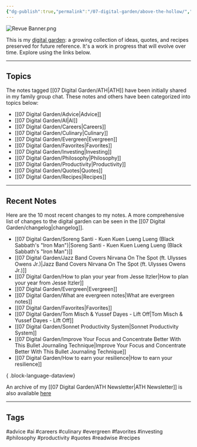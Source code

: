 ```yaml
---
{"dg-publish":true,"permalink":"/07-digital-garden/above-the-hollow/","tags":["gardenEntry"],"updated":"2025-04-08T18:50:52.849-07:00"}
---
```


![Revue Banner.png](/img/user/06%20Utilities/Attachments/Revue%20Banner.png)

This is my [digital garden](https://cagrimmett.com/ideas/2020/11/08/what-are-digital-gardens/): a growing collection of ideas, quotes, and recipes preserved for future reference. It's a work in progress that will evolve over time. Explore using the links below.

---
## Topics

The notes tagged [[07 Digital Garden/ATH\|ATH]]  have been initially shared in my family group chat. These notes and others have been categorized into topics below:

- [[07 Digital Garden/Advice\|Advice]]
- [[07 Digital Garden/AI\|AI]]
- [[07 Digital Garden/Careers\|Careers]]
- [[07 Digital Garden/Culinary\|Culinary]]
- [[07 Digital Garden/Evergreen\|Evergreen]]
- [[07 Digital Garden/Favorites\|Favorites]]
- [[07 Digital Garden/Investing\|Investing]]
- [[07 Digital Garden/Philosophy\|Philosophy]]
- [[07 Digital Garden/Productivity\|Productivity]]
- [[07 Digital Garden/Quotes\|Quotes]]
- [[07 Digital Garden/Recipes\|Recipes]]

---
## Recent Notes

Here are the 10 most recent changes to my notes. A more comprehensive list of changes to the digital garden can be seen in the [[07 Digital Garden/changelog\|changelog]].
- [[07 Digital Garden/Soreng Santi - Kuen Kuen Lueng Lueng (Black Sabbath's "Iron Man")\|Soreng Santi - Kuen Kuen Lueng Lueng (Black Sabbath's "Iron Man")]]
- [[07 Digital Garden/Jazz Band Covers Nirvana On The Spot (ft. Ulysses Owens Jr.)\|Jazz Band Covers Nirvana On The Spot (ft. Ulysses Owens Jr.)]]
- [[07 Digital Garden/How to plan your year from Jesse Itzler\|How to plan your year from Jesse Itzler]]
- [[07 Digital Garden/Evergreen\|Evergreen]]
- [[07 Digital Garden/What are evergreen notes\|What are evergreen notes]]
- [[07 Digital Garden/Favorites\|Favorites]]
- [[07 Digital Garden/Tom Misch & Yussef Dayes - Lift Off\|Tom Misch & Yussef Dayes - Lift Off]]
- [[07 Digital Garden/Sonnet Productivity System\|Sonnet Productivity System]]
- [[07 Digital Garden/Improve Your Focus and Concentrate Better With This Bullet Journaling Technique\|Improve Your Focus and Concentrate Better With This Bullet Journaling Technique]]
- [[07 Digital Garden/How to earn your resilience\|How to earn your resilience]]

{ .block-language-dataview}

An archive of my  [[07 Digital Garden/ATH Newsletter\|ATH Newsletter]] is also available [here](https://abovethehollow.beehiiv.com/)

---
## Tags

 #advice #ai #careers #culinary #evergreen  #favorites #investing #philosophy #productivity #quotes #readwise #recipes 